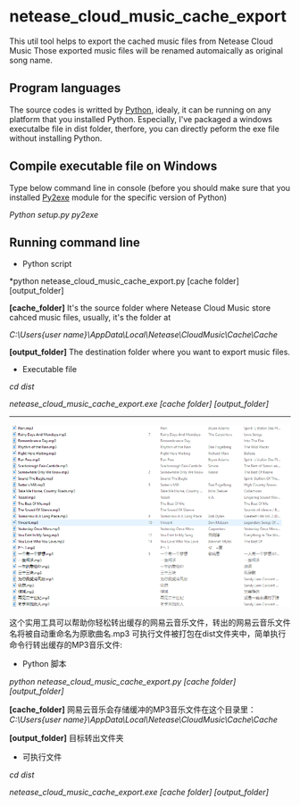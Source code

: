 # netease_cloud_music_cache_export
This util tool helps to export the cached music files from Netease Cloud Music
Those exported music files will be renamed automaically as original song name.

## Program languages
The source codes is writted by [Python](http://python.org), idealy, it can be running on any platform that you installed Python.
Especially, I've packaged a windows executalbe file in dist folder, therfore, you can directly peform the exe file without installing Python.

## Compile executable file on Windows
Type below command line in console (before you should make sure that you installed [Py2exe](https://pypi.python.org/pypi/py2exe) module for the specific version of Python)

*Python setup.py py2exe*

## Running command line

- Python script

*python netease_cloud_music_cache_export.py [cache folder] [output_folder]

**[cache_folder]**
It's the source folder where Netease Cloud Music store cahced music files, usually, it's the folder at 

*C:\Users\{user name}\AppData\Local\Netease\CloudMusic\Cache\Cache*

**[output_folder]**
The destination folder where you want to export music files.

- Executable file

*cd dist*

*netease_cloud_music_cache_export.exe [cache folder] [output_folder]*

<hr/>

![](netease_cloud_music_cache_export.png)

这个实用工具可以帮助你轻松转出缓存的网易云音乐文件，转出的网易云音乐文件名将被自动重命名为原歌曲名.mp3
可执行文件被打包在dist文件夹中，简单执行命令行转出缓存的MP3音乐文件:

- Python 脚本

*python netease_cloud_music_cache_export.py [cache folder] [output_folder]*

**[cache_folder]**
网易云音乐会存储缓冲的MP3音乐文件在这个目录里：
*C:\Users\{user name}\AppData\Local\Netease\CloudMusic\Cache\Cache*

**[output_folder]**
目标转出文件夹

- 可执行文件

*cd dist*

*netease_cloud_music_cache_export.exe [cache folder] [output_folder]*

